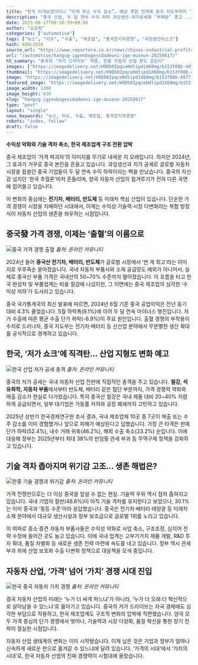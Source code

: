 ```yaml
---
title: "한국 이겨보겠다더니 “이게 무슨 수익 감소”… 예상 못한 전개에 중국 지도부까지 ‘허둥지둥’"
description: "중국 산업, 두 달 연속 수익 하락 과잉생산·저가공세에 ‘부메랑’ 경고 ..."
date: 2025-08-17T09:58:39+09:00
author: "오승희"
categories: ["automotive"]
tags: ["뉴스", "이슈", "수출", "제조업", "중국전기차경쟁", "과잉생산리스크"]
hash: 60dc3554
source_url: "https://www.reportera.co.kr/news/chinas-industrial-profits-fall-for-2nd-straight-month/"
url: "/automotive/hangug-igyeobogessdadeoni-ige-museun-20250817/"
h5_summary: "중국의 ‘저가 드라이브’ 역풍, 한중 자동차 산업 판도 흔든다"
images: ["https://imagedelivery.net/H9Db0IpqceHdtipd1X60mg/b153f00b-4977-42f5-e8df-e153c2d99500/public", "https://imagedelivery.net/H9Db0IpqceHdtipd1X60mg/bd565dcb-1179-454d-604d-64ed63717800/public", "https://imagedelivery.net/H9Db0IpqceHdtipd1X60mg/de7dff0f-9fdf-4b18-d35e-a1c253949000/public", "https://imagedelivery.net/H9Db0IpqceHdtipd1X60mg/37a4f153-7f83-4d3f-8af2-b261b2eedf00/public", "https://imagedelivery.net/H9Db0IpqceHdtipd1X60mg/8962c111-8e25-438c-562f-430ac6b02e00/public"]
thumbnail: "https://imagedelivery.net/H9Db0IpqceHdtipd1X60mg/b153f00b-4977-42f5-e8df-e153c2d99500/public"
image: "https://imagedelivery.net/H9Db0IpqceHdtipd1X60mg/b153f00b-4977-42f5-e8df-e153c2d99500/public"
featured_image: "https://imagedelivery.net/H9Db0IpqceHdtipd1X60mg/b153f00b-4977-42f5-e8df-e153c2d99500/public"
image_width: 1200
image_height: 630
slug: "hangug-igyeobogessdadeoni-ige-museun-20250817"
type: "post"
layout: "single"
news_keywords: "뉴스, 이슈, 수출, 제조업, 중국전기차경쟁"
robots: "index, follow"
draft: false
---
```


**수익성 악화와 기술 격차 축소, 한국 제조업계 구조 전환 압박**

중국 제조업이 ‘가격 파괴자’의 이미지를 무기로 내세운 지 오래입니다. 하지만 2024년, 그 효과가 거꾸로 중국 본진을 흔들고 있습니다. 과잉생산과 저가 공세로 글로벌 자동차 시장을 휩쓸던 중국 기업들이 두 달 연속 수익 하락이라는 벽을 만났습니다. 중국의 자신감 넘치던 ‘한국 추월론’마저 흔들리며, 양국 자동차 산업의 힘겨루기가 전혀 다른 국면에 접어들고 있습니다.

이 변화의 중심에는 **전기차, 배터리, 반도체** 등 미래차 핵심 산업이 있습니다. 단순한 가격 경쟁이 시장을 지배하던 시대에서, 이제는 수익성·기술력·시장 다변화라는 복합 방정식이 자동차 산업의 생존을 좌우하는 시점입니다.

## 중국發 가격 경쟁, 이제는 ‘출혈’의 이름으로

![중국 가격 경쟁 출혈](https://imagedelivery.net/H9Db0IpqceHdtipd1X60mg/bd565dcb-1179-454d-604d-64ed63717800/public)
*출처: 온라인 커뮤니티*


2024년 들어 **중국산 전기차, 배터리, 반도체**가 글로벌 시장에서 ‘싼 게 최고’라는 이미지로 우후죽순 쏟아졌습니다. 국내 자동차 부품사와 소재 공급망도 예외가 아니어서, 실제로 중국산 부품 가격은 국내산의 50~70% 수준까지 떨어졌습니다. 이 흐름을 타고 한국 완성차 및 부품업계는 비용 절감에 나섰지만, 그 이면에는 중국 제조업의 심각한 ‘수익성 저하’가 도사리고 있습니다.

중국 국가통계국의 최신 발표에 따르면, 2024년 6월 기준 중국 공업이익은 전년 동기 대비 4.3% 줄었습니다. 5월 하락폭(9.1%)에 이어 두 달 연속 마이너스 행진입니다. 저가 수출에 따른 평균 수출 단가 하락(-6.9%)이 주요 원인입니다. 출혈 경쟁의 부작용이 수치로 드러나자, 중국 지도부는 전기차·배터리 등 신산업 분야에서 무분별한 생산 확대를 공식적으로 경계하고 있습니다.

## 한국, ‘저가 쇼크’에 직격탄… 산업 지형도 변화 예고

![한국 산업 저가 공세 충격](https://imagedelivery.net/H9Db0IpqceHdtipd1X60mg/8962c111-8e25-438c-562f-430ac6b02e00/public)
*출처: 온라인 커뮤니티*


중국의 저가 공세는 국내 자동차 산업 전반에 직접적인 충격을 주고 있습니다. **철강, 석유화학, 자동차 부품**에서부터 반도체, 배터리 같은 첨단 부문까지, 가격 경쟁력 약화와 매출 감소가 현실로 다가왔습니다. 특히 중국산 철강은 국내 제품 대비 20~40% 저렴하게 공급되면서, 일부 대기업은 가동률 저하와 공장 폐쇄까지 고민하고 있습니다.

2025년 상반기 한국경제연구원 조사 결과, 국내 제조업체 10곳 중 7곳이 매출 또는 수주 감소를 이미 경험했거나 앞으로 피해가 예상된다고 답했습니다. 가장 큰 타격은 판매단가 하락(52.4%), 내수 거래 위축(46.2%), 해외 수출 축소(23.2%) 순입니다. 이에 대응해 정부는 2025년부터 최대 38%의 반덤핑 관세 부과 등 무역구제 정책을 강화하고 있습니다.

## 기술 격차 좁아지며 위기감 고조… 생존 해법은?

![한중 기술 경쟁과 위기감](https://imagedelivery.net/H9Db0IpqceHdtipd1X60mg/de7dff0f-9fdf-4b18-d35e-a1c253949000/public)
*출처: 온라인 커뮤니티*


가격 전쟁만으로는 더 이상 중국을 앞설 수 없는 현실. 기술력 우위 역시 점차 좁혀지고 있습니다. 국내 기업의 절반(48.6%)이 아직 기술 격차를 유지한다고 보았으나, 30.1%는 이미 중국과 ‘동등 수준’이라 응답했습니다. 중국은 전기차·배터리·태양광 등 미래차 소재 분야에서 대규모 생산시설과 정부 보조금으로 글로벌 1위를 노리고 있습니다.

이 여파로 중소·중견 자동차 부품사들은 수익성 악화로 사업 축소, 구조조정, 심지어 전략 수정에 들어간 곳도 늘고 있습니다. 이에 국내 업계는 고부가가치 제품 개발, R&D 투자 확대, 품질 차별화 등 새로운 생존 전략 마련에 속도를 내고 있습니다. 정부 역시 관세 부과 외에 산업 보호와 수출 다변화 정책으로 대응책을 모색 중입니다.

## 자동차 산업, ‘가격’ 넘어 ‘가치’ 경쟁 시대 진입

![한국 중국 자동차 가치 경쟁](https://imagedelivery.net/H9Db0IpqceHdtipd1X60mg/37a4f153-7f83-4d3f-8af2-b261b2eedf00/public)
*출처: 온라인 커뮤니티*


결국 자동차 산업의 미래는 ‘누가 더 싸게 파느냐’가 아니라, ‘누가 더 오래·더 혁신적으로 살아남을 수 있느냐’로 옮아가고 있습니다. 중국의 저가 드라이브는 자국 경제에도 심각한 부담으로 작용하고, 한국 제조업계도 구조적 변화의 압박에 직면했습니다. 양국 모두 가격 중심의 단기 경쟁에서 벗어나, 기술력과 시장 다양화, 품질 혁신을 통한 장기 전략이 절실한 시점입니다.

자동차 산업 생태계의 변화는 이미 시작됐습니다. 이제 남은 것은 기업과 정부가 얼마나 신속하게 새로운 판으로 옮겨갈 수 있느냐에 달려 있습니다. ‘가격의 시대’에서 ‘가치의 시대’로, 한국 자동차 산업의 진짜 경쟁력이 시험대에 올랐습니다.
